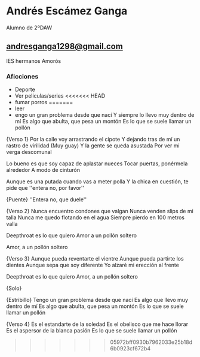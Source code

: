 # Andrés Escámez Ganga

Alumno de 2ºDAW 

## andresganga1298@gmail.com

IES hermanos Amorós

### Aficciones

- Deporte
- Ver peliculas/series
<<<<<<< HEAD
- fumar porros
=======
- leer
- engo un gran problema desde que nací
Y siempre lo llevo muy dentro de mí
Es algo que abulta, que pesa un montón
Es lo que se suele llamar un pollón

{Verso 1}
Por la calle voy arrastrando el cipote
Y dejando tras de mí un rastro de virilidad
(Muy guay) Y la gente se queda asustada
Por ver mi verga descomunal

Lo bueno es que soy capaz de aplastar nueces
Tocar puertas, ponérmela alrededor
A modo de cinturón

Aunque es una putada cuando vas a meter polla
Y la chica en cuestión, te pide que ''entera no, por favor''

{Puente}
''Entera no, que duele''

{Verso 2}
Nunca encuentro condones que valgan
Nunca venden slips de mi talla
Nunca me quedo flotando en el agua
Siempre pierdo en 100 metros valla

Deepthroat es lo que quiero
Amor a un pollón soltero

Amor, a un pollón soltero

{Verso 3}
Aunque pueda reventarte el vientre
Aunque pueda partirte los dientes
Aunque sepa que soy diferente
Yo alzaré mi erección al frente

Deepthroat es lo que quiero
Amor, a un pollón soltero

{Solo}

{Estribillo}
Tengo un gran problema desde que nací
Es algo que llevo muy dentro de mí
Es algo que abulta, que pesa un montón
Es lo que se suele llamar un pollón

{Verso 4}
Es el estandarte de la soledad
Es el obelisco que me hace llorar
Es el aspersor de la blanca pasión
Es lo que se suele llamar un pollón
>>>>>>> 05972bff0930b7962033e25b18d6b0923cf672b4

